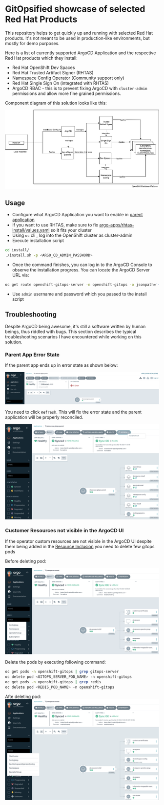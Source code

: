# GitOpsified showcase of selected Red Hat Products

This repository helps to get quickly up and running with selected Red Hat products. It's not meant to be used in production-like environments, but mostly for demo purposes.

Here is a list of currently supported ArgoCD Application and the respective Red Hat products which they install:

 - Red Hat OpenShift Dev Spaces
 - Red Hat Trusted Artifact Signer (RHTAS)
 - Namespace Config Operator (Community support only)
 - Red Hat Single Sign On (integrated with RHTAS)
 - ArgoCD RBAC - this is to prevent fixing ArgoCD with `cluster-admin` permissions and allow more fine grained permissions.

Component diagram of this solution looks like this:

![Component diagram](images/showcase-gitops-1.png)

## Usage

 - Configure what ArgoCD Application you want to enable in [parent application](argo-apps/tooling-app-of-apps/values.yaml)
 - If you want to use RHTAS, make sure to fix [argo-apps/rhtas-install/values.yaml](argo-apps/rhtas-install/values.yaml) so it fits your cluster
 - Using `oc` cli , log into the OpenShift cluster as cluster-admin
 - Execute installation script
 ```bash
cd install/
./install.sh -p <ARGO_CD_ADMIN_PASSWORD>
```
 - Once the command finishes, you can log in to the ArgoCD Console to observe the installation progress. You can locate the ArgoCD Server URL via:
  ```bash
  oc get route openshift-gitops-server -n openshift-gitops -o jsonpath='{.spec.host}{"\n"}'
  ```
 - Use `admin` username and password which you passed to the install script

## Troubleshooting

Despite ArgoCD being awesome, it's still a software written by human beings, thus riddled with bugs. This section describes the typical troubleshooting scenarios I have encountered while working on this solution.

### Parent App Error State

If the parent app ends up in error state as shown below:

![Error ArgoCD](images/argo-error.png)

You need to click `Refresh`. This will fix the error state and the parent application will be properly reconciled.

![OK ArgoCD](images/argo-ok.png)


### Customer Resources not visible in the ArgoCD UI

If the operator custom resources are not visible in the ArgoCD UI despite them being added in the [Resource Inclusion](argo-apps/rbac/argocd-policy-patch.yaml) you need to delete few gitops pods

Before deleting pod:

![No resources](images/custom-resources-missing.png)

Delete the pods by executing following command:

```bash
oc get pods -n openshift-gitops | grep gitops-server
oc delete pod <GITOPS_SERVER_POD_NAME> -n openshift-gitops
oc get pods -n openshift-gitops | grep redis
oc delete pod <REDIS_POD_NAME> -n openshift-gitops
```

Afte deleting pod:
![Resources present](images/custom-resources-present.png)







